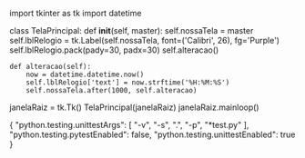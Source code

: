 import tkinter as tk
import datetime

class TelaPrincipal:
    def __init__(self, master):
        self.nossaTela = master
        self.lblRelogio = tk.Label(self.nossaTela, font=('Calibri', 26), fg='Purple')
        self.lblRelogio.pack(pady=30, padx=30)
        self.alteracao()

    def alteracao(self):
        now = datetime.datetime.now()
        self.lblRelogio['text'] = now.strftime('%H:%M:%S')
        self.nossaTela.after(1000, self.alteracao)

janelaRaiz = tk.Tk()
TelaPrincipal(janelaRaiz)
janelaRaiz.mainloop()



{
  "python.testing.unittestArgs": [
    "-v",
    "-s",
    ".",
    "-p",
    "*test.py"
  ],
  "python.testing.pytestEnabled": false,
  "python.testing.unittestEnabled": true
}
